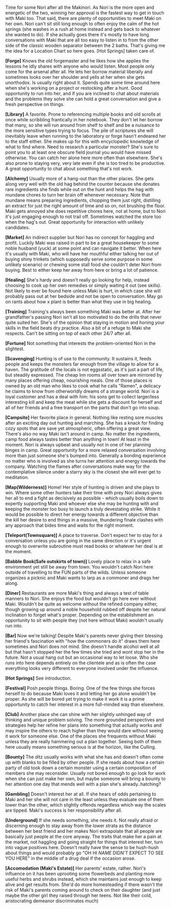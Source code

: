 Time for some Nori after all the Makinori. As Nori is the more open and energetic of the two, winning her approval is the fastest way to get in touch with Maki too. That said, there are plenty of opportunities to meet Maki on her own. Nori can't sit still long enough to often enjoy the calm of the hot springs (she washes in a rush at home instead and gets back to whatever she wanted to do). If she actually goes there it's mostly to have long conversations with Maki that are all too easy to listen in to from the other side of the classic wooden separator between the 2 baths. That's giving me the idea for a Location Chart so here goes. [Hot Springs] taken care of.

**[Forge]**
Knows the old forgemaster and he likes how she applies the lessons he idly shares with anyone who would listen. Most people only come for the arsenal after all. He lets her borrow material liberally and sometimes looks over her shoulder and yells at her when she gets unorthodox. Is usually right about it.
Spends quite some time around here when she's working on a project or restocking after a hunt. Good opportunity to run into her, and if you are inclined to chat about materials and the problems they solve she can hold a great conversation and give a fresh perspective on things.

**[Library]**
A favorite. Prone to referencing multiple books and old scrolls at once while scribbling frantically in her notebook. They don't let her borrow that many, so she will run around from shelf to shelf and be a nuisance to the more sensitive types trying to focus. The pile of scriptures she will inevitably leave when running to the laboratory or forge hasn't endeared her to the staff either. She makes up for this with encyclopedic knowledge of what to find where. Need to research a particular monster? She's sure to point you to at least one obscure field journal you would have missed otherwise.
You can catch her alone here more often than elsewhere. She's also prone to staying very, very late even if she is too tired to be productive. A great opportunity to chat about something that's not work.

**[Alchemy]**
Usually more of a hang-out than the other places. She gets along very well with the old hag behind the counter because she donates rare ingredients she finds while out on the hunt and helps the hag with mundane chores to turn her brain off whenever necessary. Note that mundane means preparing ingredients, chopping them just right, distilling an extract for just the right amount of time and so on, not brushing the floor. Maki gets annoyed she does repetitive chores here, not at home, but to Nori it's just engaging enough to not trail off.
Sometimes watched the store too when the hag's out. Great opportunity for interaction with unlikely candidates.

**[Market]**
An indirect supplier but Nori has no concept for haggling and profit. Luckily Maki was raised in part to be a great housekeeper to some noble husband (yuck) at some point and can navigate it better. When here it's usually with Maki, who will have her mouthful either talking her out of buying shiny trinkets (which supposedly serve some purpose in some unlikely scenario) or chewing some stall food she couldn't deter Nori from buying. Best to either keep her away from here or bring a lot of patience.

**[Healing]**
She's hardy and doesn't really go looking for help, instead choosing to cook up her own remedies or simply waiting it out (see skills). Not likely to ever be found here unless Maki is hurt, in which case she will probably pass out at her bedside and not be open to conversation. May go on rants about how x plant is better than what they use in big healing.

**[Training]**
Training's always been something Maki was better at. After her grandfather's passing Nori isn't all too motivated to do the drills that never quite suited her. She's of the opinion that staying in motion and honing your skills in the field beats dry practice. Also a bit of a refuge to Maki she respects. Can't be sitting on top of each other 24/7 after all.

**[Fortune]**
Not something that interests the problem-oriented Nori in the slightest.

**[Scavenging]**
Hunting is of use to the community. It sustains it, feeds people and keeps the monsters far enough from the village to allow for a haven. The gratitude of the locals is not eggsstatic, as it's just a part of life, but steadily expressed. The cheap Inn rooms all over town are mirrored by many places offering cheap, nourishing meals. One of those places is owned by an old man who likes to cook what he calls "Ramen", a delicacy he claims to know from otherworldly dreams of a strange world. Nori is a loyal customer and has a deal with him: his sons get to collect larger/less interesting kill and keep the meat while she gets a discount for herself and all of her friends and a free transport on the parts that don't go into soup.

**[Campsite]**
Her favorite place in general. Nothing like resting sore muscles after an exciting day out hunting and marching. She has a knack for finding cozy spots that are save yet atmospheric, often offering a great view. There's also no way Maki isn't around in camp. No matter the ingredients, camp food always tastes better than anything in town! At least in the moment. 
Nori is always upbeat and usually not in one of her planning binges in camp. Great opportunity for a more relaxed conversation involving more than just someone she's bumped into. Generally a bonding experience no matter who is involved as she turns her attention and energy towards the company.
Watching the flames after conversations make way for the contemplative silence under a starry sky is the closest she will ever get to meditation.

**[Map(Wilderness)]**
Home! Her style of hunting is driven and she plays to win. Where some other hunters take their time with prey Nori always gives her all to end a fight as decisively as possible - which usually boils down to expertly supporting Maki and whoever else she may be hunting with and keeping the monster too busy to launch a truly devestating strike. While it would be possible to direct her energy towards a different objective than the kill her desire to end things in a massive, thundering finale clashes with any approach that bides time and waits for the right moment.

**[Teleport(Townsquare)]**
A place to traverse. Don't expect her to stay for a conversation unless you are going in the same direction or it's urgent enough to overwrite subroutine must read books or whatever her deal is at the moment.

**[Babble Book(Safe outskirts of town)]**
Lovely place to relax in a safe environment yet still be away from town. You wouldn't catch Nori here outside of travelling to the FUN parts of the wilds. Unless someone organizes a picknic and Maki wants to larp as a commoner and drags her along.

**[Diner]**
Restaurants are more Maki's thing and always a test of table manners to Nori. She enjoys the food but wouldn't go here ever without Maki. Wouldn't be quite as welcome without the refined company either, though growing up around a noble household rubbed off despite her natural inclination to forget what's proper.
Depending on the establishment an opportunity to sit with people they (not here without Maki) wouldn't usually run into.

**[Bar]**
Now we're talking! Despite Maki's parents never giving their blessing her friend's fascination with "how the commoners do it" draws them here sometimes and Nori does not mind. She doesn't handle alcohol well at all but that hasn't stopped her the few times she tried and wont stop her in the future. Not a usual hang out but an occasional way to let loose. Who she runs into here depends entirely on the clientele and as is often the case everything looks very different to everyone involved under the influence.

**[Hot Springs]**
See introduction.

**[Festival]**
Posh people things. Boring. One of the few things she forces herself to do because Maki loves it and letting her go alone wouldn't be proper. As she will be bored yet trying to make it work it is a prime opportunity to catch her interest in a more full-minded way than elsewhere.

**[Club]**
Another place she can shine with her slightly unhinged way of thinking and unique problem solving. The more grounded perspectives and strategies help her refine her plans into something that actually works and may inspire the others to reach higher than they would dare without seeing it work for someone else.
One of the places she frequents without Maki unless they are really hammering out a plan together. Seeing both of them here usually means something serious is at the horizon, like the Culling.

**[Bounty]**
The ditz usually works with what she has and doesn't often come up with blanks to be filled by other people. If she reads about how a certain party of old took down a certain monster using a certain composition of members she may reconsider. Usually not bored enough to go look for work when she can just make her own, but maybe someone will bring a bounty to her attention one day that mends well with a plan she's already..hatching?

**[Gambling]**
Doesn't interest her at all. If she hears of odds pertaining to Maki and her she will not care in the least unless they evaluate one of them lower than the other, which slightly offends regardless which way the scales are tipped. Maki's success is her responsibility after all. 

**[Underground]**
If she needs something, she needs it. Not really afraid or discerning enough to stay away from the lower strata as the distance between her best friend and her makes Nori extrapolate that all people are basically just people at the core anyway. The traits that make her a pain at the market, not haggling and going straight for things that interest her, turn into vague positives here. Doesn't really have the sense to be hush-hush about things and would probably go "OH HI *NAME* DIDN'T EXPECT TO SEE YOU HERE" in the middle of a drug deal if the occasion arose.

**[Accomodation (Maki's Estate)]**
Her parents' estate, rather. Nori's influence on it has been uprooting some flowerbeds and planting more useful herbs and shrubs instead, which she maintains just enough to keep alive and get results from. She'd do more homesteading if there wasn't the risk of Maki's parents coming around to check on their daughter (and just maybe the other girl they raised through her teens. Not like their cold, aristocrating demeanor discriminates much)